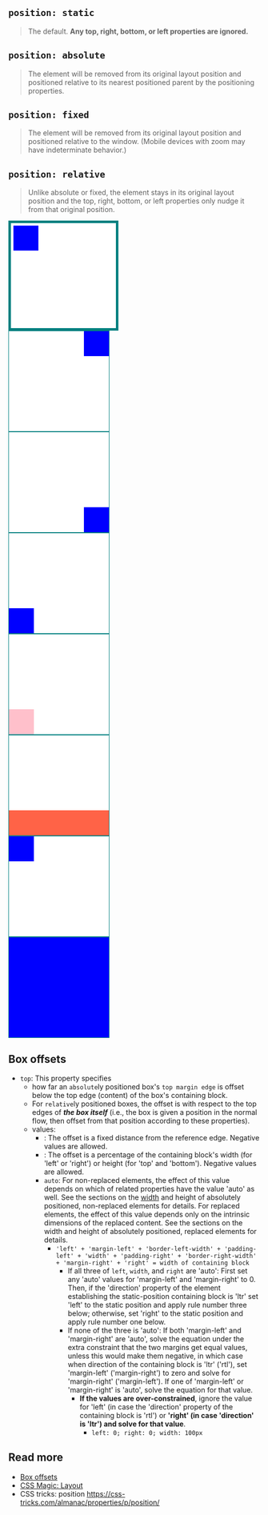 ## `position: static`
> The default. **Any top, right, bottom, or left properties are ignored.**

## `position: absolute`
> The element will be removed from its original layout position and positioned relative to its nearest positioned parent by the positioning properties.

## `position: fixed`
> The element will be removed from its original layout position and positioned relative to the window. (Mobile devices with zoom may have indeterminate behavior.)

## `position: relative`
> Unlike absolute or fixed, the element stays in its original layout position and the top, right, bottom, or left properties only nudge it from that original position.

<div style="position: relative; width: 200px; height: 200px; background: white; border: 5px solid teal; padding: 5px; ">
  <div style="position: absolute; width: 50px; height: 50px; background: blue;">
  </div>
</div>

<div style="position: relative; width: 200px; height: 200px; background: white; border: 1px solid teal">
  <div style="right: 0; position: absolute; width: 50px; height: 50px; background: blue;">
  </div>
</div>

<div style="position: relative; width: 200px; height: 200px; background: white; border: 1px solid teal">
  <div style="bottom: 0; right: 0; position: absolute; width: 50px; height: 50px; background: blue;">
  </div>
</div>

<div style="position: relative; width: 200px; height: 200px; background: white; border: 1px solid teal">
  <div style="bottom: 0; left: 0; position: absolute; width: 50px; height: 50px; background: blue;">
  </div>
</div>

<!-- width is squeezed. -->
<div style="position: relative; width: 200px; height: 200px; background: white; border: 1px solid teal">
  <div style="bottom: 0; right: 0; left: 0; position: absolute; width: 50px; height: 50px; background: pink;">
  </div>
</div>

<!-- stretching itself to 100% width -->
<div style="position: relative; width: 200px; height: 200px; background: white; border: 1px solid teal;">
  <div style="bottom: 0; right: 0; left: 0; position: absolute; height: 50px; background: tomato;">
  </div>
</div>

<div style="position: relative; width: 200px; height: 200px; background: white; border: 1px solid teal">
  <div style="top: 0; bottom: 0; right: 0; left: 0; position: absolute; width: 50px; height: 50px; background: blue;">  
  </div>
</div>

<div style="position: relative; width: 200px; height: 200px; background: white; border: 1px solid teal">
  <div style="top: 0; bottom: 0; right: 0; left: 0; position: absolute; background: blue;">  
  </div>
</div>

## Box offsets
- `top`: This property specifies
  - how far an `absolute`ly positioned box's `top margin edge` is offset below the top edge (content) of the box's containing block.
  - For `relative`ly positioned boxes, the offset is with respect to the top edges of ***the box itself*** (i.e., the box is given a position in the normal flow, then offset from that position according to these properties).
  - values:
    - <length>: The offset is a fixed distance from the reference edge. Negative values are allowed.
    - <percentage>: The offset is a percentage of the containing block's width (for 'left' or 'right') or height (for 'top' and 'bottom'). Negative values are allowed.
    - `auto`: For non-replaced elements, the effect of this value depends on which of related properties have the value 'auto' as well. See the sections on the [width](https://www.w3.org/TR/CSS2/visudet.html#abs-non-replaced-width) and height of absolutely positioned, non-replaced elements for details. For replaced elements, the effect of this value depends only on the intrinsic dimensions of the replaced content. See the sections on the width and height of absolutely positioned, replaced elements for details.
      - `'left' + 'margin-left' + 'border-left-width' + 'padding-left' + 'width' + 'padding-right' + 'border-right-width' + 'margin-right' + 'right' = width of containing block`
        - If all three of `left`, `width`, and `right` are 'auto': First set any 'auto' values for 'margin-left' and 'margin-right' to 0. Then, if the 'direction' property of the element establishing the static-position containing block is 'ltr' set 'left' to the static position and apply rule number three below; otherwise, set 'right' to the static position and apply rule number one below.
        - If none of the three is 'auto': If both 'margin-left' and 'margin-right' are 'auto', solve the equation under the extra constraint that the two margins get equal values, unless this would make them negative, in which case when direction of the containing block is 'ltr' ('rtl'), set 'margin-left' ('margin-right') to zero and solve for 'margin-right' ('margin-left'). If one of 'margin-left' or 'margin-right' is 'auto', solve the equation for that value.
          - **If the values are over-constrained**, ignore the value for 'left' (in case the 'direction' property of the containing block is 'rtl') or **'right' (in case 'direction' is 'ltr') and solve for that value**.
            - `left: 0; right: 0; width: 100px`
## Read more
- [Box offsets](https://www.w3.org/TR/CSS2/visuren.html#position-props)
- [CSS Magic: Layout](http://adamschwartz.co/magic-of-css/chapters/2-layout/)
- CSS tricks: position https://css-tricks.com/almanac/properties/p/position/
